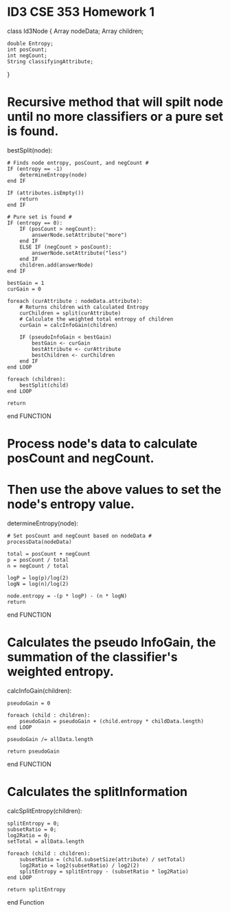 # ID3 CSE 353 Homework 1

class Id3Node {
	Array nodeData;
	Array children;
	
	double Entropy;
	int posCount;
	int negCount;
	String classifyingAttribute;
}

# Recursive method that will spilt node until no more classifiers or a pure set is found. #
bestSplit(node):
	
	# Finds node entropy, posCount, and negCount #
	IF (entropy == -1)
		determineEntropy(node)
	end IF

	IF (attributes.isEmpty())
		return
	end IF
	
	# Pure set is found #
	IF (entropy == 0):
		IF (posCount > negCount):
			answerNode.setAttribute("more")
		end IF
		ELSE IF (negCount > posCount):
			answerNode.setAttribute("less")
		end IF
		children.add(answerNode)	
	end IF
	
	bestGain = 1
	curGain = 0

	foreach (curAttribute : nodeData.attribute):
		# Returns children with calculated Entropy
		curChildren = split(curAttribute)
		# Calculate the weighted total entropy of children
		curGain = calcInfoGain(children)

		IF (pseudoInfoGain < bestGain)
			bestGain <- curGain
			bestAttribute <- curAttribute
			bestChildren <- curChildren
		end IF
	end LOOP

	foreach (children):
		bestSplit(child)
	end LOOP

	return
end FUNCTION

# Process node's data to calculate posCount and negCount. #
# Then use the above values to set the node's entropy value. #
determineEntropy(node):
	
	# Set posCount and negCount based on nodeData #
	processData(nodeData)
	
	total = posCount + negCount
	p = posCount / total
	n = negCount / total
	
	logP = log(p)/log(2)
	logN = log(n)/log(2)
	
	node.entropy = -(p * logP) - (n * logN)
	return
end FUNCTION

# Calculates the pseudo InfoGain, the summation of the classifier's weighted entropy. #
calcInfoGain(children):

	pseudoGain = 0	

	foreach (child : children):
		pseudoGain = pseudoGain + (child.entropy * childData.length)
	end LOOP
	
	pseudoGain /= allData.length

	return pseudoGain
end FUNCTION

# Calculates the splitInformation
calcSplitEntropy(children):

	splitEntropy = 0;
	subsetRatio = 0;
	log2Ratio = 0;
	setTotal = allData.length

	foreach (child : children):
		subsetRatio = (child.subsetSize(attribute) / setTotal)
		log2Ratio = log2(subsetRatio) / log2(2)
		splitEntropy = splitEntropy - (subsetRatio * log2Ratio)
	end LOOP

	return splitEntropy
end Function


